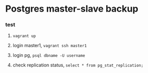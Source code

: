 Postgres master-slave backup
=========================

### test
1. `vagrant up`

1. login master1, `vagrant ssh master1`

1. login pg, `psql dbname -U username`

1. check replication status, `select * from pg_stat_replication;`